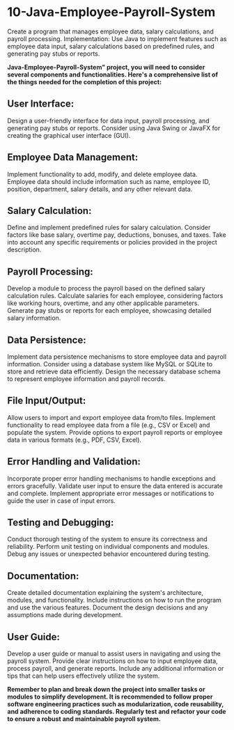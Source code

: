 # 10-Java-Employee-Payroll-System

Create a program that manages employee data, salary calculations, and payroll processing. Implementation: Use Java to implement features such as employee data input, salary calculations based on predefined rules, and generating pay stubs or reports.

**Java-Employee-Payroll-System" project, you will need to consider several components and functionalities. Here's a comprehensive list of the things needed for the completion of this project:**

## User Interface:
Design a user-friendly interface for data input, payroll processing, and generating pay stubs or reports. Consider using Java Swing or JavaFX for creating the graphical user interface (GUI).

## Employee Data Management:
Implement functionality to add, modify, and delete employee data. Employee data should include information such as name, employee ID, position, department, salary details, and any other relevant data.

## Salary Calculation:
Define and implement predefined rules for salary calculation. Consider factors like base salary, overtime pay, deductions, bonuses, and taxes. Take into account any specific requirements or policies provided in the project description.

## Payroll Processing:
Develop a module to process the payroll based on the defined salary calculation rules. Calculate salaries for each employee, considering factors like working hours, overtime, and any other applicable parameters. Generate pay stubs or reports for each employee, showcasing detailed salary information.

## Data Persistence:
Implement data persistence mechanisms to store employee data and payroll information. Consider using a database system like MySQL or SQLite to store and retrieve data efficiently. Design the necessary database schema to represent employee information and payroll records.

## File Input/Output:
Allow users to import and export employee data from/to files. Implement functionality to read employee data from a file (e.g., CSV or Excel) and populate the system. Provide options to export payroll reports or employee data in various formats (e.g., PDF, CSV, Excel).

## Error Handling and Validation:
Incorporate proper error handling mechanisms to handle exceptions and errors gracefully. Validate user input to ensure the data entered is accurate and complete. Implement appropriate error messages or notifications to guide the user in case of input errors.

## Testing and Debugging:
Conduct thorough testing of the system to ensure its correctness and reliability. Perform unit testing on individual components and modules. Debug any issues or unexpected behavior encountered during testing.

## Documentation:
Create detailed documentation explaining the system's architecture, modules, and functionality. Include instructions on how to run the program and use the various features. Document the design decisions and any assumptions made during development.

## User Guide:
Develop a user guide or manual to assist users in navigating and using the payroll system. Provide clear instructions on how to input employee data, process payroll, and generate reports. Include any additional information or tips that can help users effectively utilize the system.

**Remember to plan and break down the project into smaller tasks or modules to simplify development. It is recommended to follow proper software engineering practices such as modularization, code reusability, and adherence to coding standards. Regularly test and refactor your code to ensure a robust and maintainable payroll system.**
